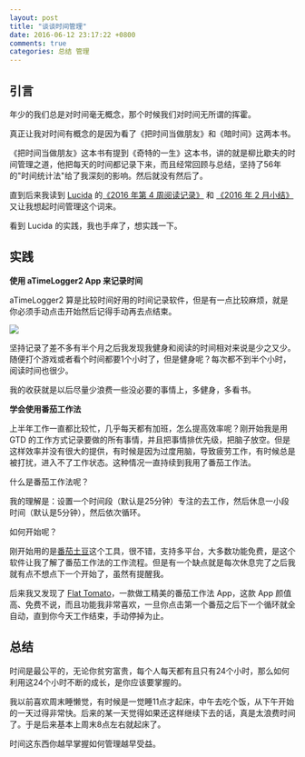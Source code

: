 ```yaml
---
layout: post
title: "谈谈时间管理"
date: 2016-06-12 23:17:22 +0800
comments: true
categories: 总结 管理
---
```


## 引言

年少的我们总是对时间毫无概念，那个时候我们对时间无所谓的挥霍。

真正让我对时间有概念的是因为看了《把时间当做朋友》和《暗时间》这两本书。

《把时间当做朋友》这本书有提到《奇特的一生》这本书，讲的就是柳比歇夫的时间管理之道，他把每天的时间都记录下来，而且经常回顾与总结，坚持了56年的"时间统计法"给了我深刻的影响。然后就没有然后了。

直到后来我读到 [Lucida](http://lucida.me/) 的[《2016 年第 4 周阅读记录》](http://lucida.me/blog/2016-week-4-reading-notes/) 和 [《2016 年 2 月小结》](http://lucida.me/blog/2016-feb-summary/) 又让我想起时间管理这个词来。

看到 Lucida 的实践，我也手痒了，想实践一下。

<!--more-->

## 实践

**使用 aTimeLogger2 App 来记录时间**

aTimeLogger2 算是比较时间好用的时间记录软件，但是有一点比较麻烦，就是你必须手动点击开始然后记得手动再去点结束。

![](https://blog-1251237404.cos.ap-guangzhou.myqcloud.com/20190424161129.png)

坚持记录了差不多有半个月之后我发现我健身和阅读的时间相对来说是少之又少。
随便打个游戏或者看个时间都要1个小时了，但是健身呢？每次都不到半个小时，阅读时间也很少。

我的收获就是以后尽量少浪费一些没必要的事情上，多健身，多看书。


**学会使用番茄工作法**

上半年工作一直都比较忙，几乎每天都有加班，怎么提高效率呢？刚开始我是用 GTD 的工作方式记录要做的所有事情，并且把事情排优先级，把脑子放空。但是这样效率并没有很大的提供，有时候是因为过度用脑，导致疲劳工作，有时候总是被打扰，进入不了工作状态。这种情况一直持续到我用了番茄工作法。


什么是番茄工作法呢？

我的理解是：设置一个时间段（默认是25分钟）专注的去工作，然后休息一小段时间（默认是5分钟），然后依次循环。

如何开始呢？

刚开始用的是[番茄土豆](https://pomotodo.com/)这个工具，很不错，支持多平台，大多数功能免费，是这个软件让我了解了番茄工作法的工作流程。但是有一个缺点就是每次休息完了之后我就有点不想点下一个开始了，虽然有提醒我。

后来我又发现了 [Flat Tomato](https://itunes.apple.com/cn/app/flat-tomato-time-management/id719462746?mt=8&uo=4&ct=other&at=1010lmKs)，一款做工精美的番茄工作法 App，这款 App 颜值高、免费不说，而且功能我非常喜欢，一旦你点击第一个番茄之后下一个循环就全自动，直到你今天工作结束，手动停掉为止。

## 总结

时间是最公平的，无论你贫穷富贵，每个人每天都有且只有24个小时，那么如何利用这24个小时不断的成长，是你应该要掌握的。

我以前喜欢周末睡懒觉，有时候是一觉睡11点才起床，中午去吃个饭，从下午开始的一天过得非常快。后来的某一天觉得如果还这样继续下去的话，真是太浪费时间了。于是后来基本上周末8点左右就起床了。

时间这东西你越早掌握如何管理越早受益。